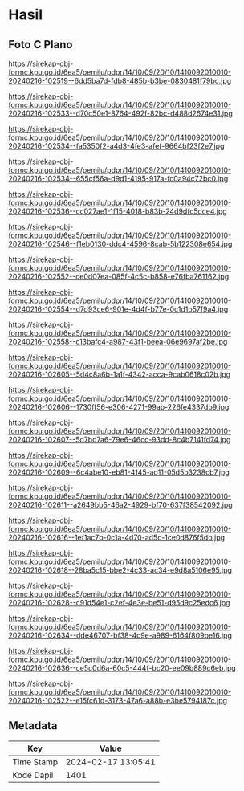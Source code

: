 # Hasil

## Foto C Plano

https://sirekap-obj-formc.kpu.go.id/6ea5/pemilu/pdpr/14/10/09/20/10/1410092010010-20240216-102519--6dd5ba7d-fdb8-485b-b3be-0830481f79bc.jpg

https://sirekap-obj-formc.kpu.go.id/6ea5/pemilu/pdpr/14/10/09/20/10/1410092010010-20240216-102533--d70c50e1-8764-492f-82bc-d488d2674e31.jpg

https://sirekap-obj-formc.kpu.go.id/6ea5/pemilu/pdpr/14/10/09/20/10/1410092010010-20240216-102534--fa5350f2-a4d3-4fe3-afef-9664bf23f2e7.jpg

https://sirekap-obj-formc.kpu.go.id/6ea5/pemilu/pdpr/14/10/09/20/10/1410092010010-20240216-102534--655cf56a-d9d1-4195-917a-fc0a94c72bc0.jpg

https://sirekap-obj-formc.kpu.go.id/6ea5/pemilu/pdpr/14/10/09/20/10/1410092010010-20240216-102536--cc027ae1-1f15-4018-b83b-24d9dfc5dce4.jpg

https://sirekap-obj-formc.kpu.go.id/6ea5/pemilu/pdpr/14/10/09/20/10/1410092010010-20240216-102546--f1eb0130-ddc4-4596-8cab-5b122308e654.jpg

https://sirekap-obj-formc.kpu.go.id/6ea5/pemilu/pdpr/14/10/09/20/10/1410092010010-20240216-102552--ce0d07ea-085f-4c5c-b858-e76fba761162.jpg

https://sirekap-obj-formc.kpu.go.id/6ea5/pemilu/pdpr/14/10/09/20/10/1410092010010-20240216-102554--d7d93ce6-901e-4d4f-b77e-0c1d1b57f9a4.jpg

https://sirekap-obj-formc.kpu.go.id/6ea5/pemilu/pdpr/14/10/09/20/10/1410092010010-20240216-102558--c13bafc4-a987-43f1-beea-06e9697af2be.jpg

https://sirekap-obj-formc.kpu.go.id/6ea5/pemilu/pdpr/14/10/09/20/10/1410092010010-20240216-102605--5d4c8a6b-1a1f-4342-acca-9cab0618c02b.jpg

https://sirekap-obj-formc.kpu.go.id/6ea5/pemilu/pdpr/14/10/09/20/10/1410092010010-20240216-102606--1730ff56-e306-4271-99ab-226fe4337db9.jpg

https://sirekap-obj-formc.kpu.go.id/6ea5/pemilu/pdpr/14/10/09/20/10/1410092010010-20240216-102607--5d7bd7a6-79e6-46cc-93dd-8c4b7141fd74.jpg

https://sirekap-obj-formc.kpu.go.id/6ea5/pemilu/pdpr/14/10/09/20/10/1410092010010-20240216-102609--6c4abe10-eb81-4145-ad11-05d5b3238cb7.jpg

https://sirekap-obj-formc.kpu.go.id/6ea5/pemilu/pdpr/14/10/09/20/10/1410092010010-20240216-102611--a2649bb5-46a2-4929-bf70-637f38542092.jpg

https://sirekap-obj-formc.kpu.go.id/6ea5/pemilu/pdpr/14/10/09/20/10/1410092010010-20240216-102616--1ef1ac7b-0c1a-4d70-ad5c-1ce0d876f5db.jpg

https://sirekap-obj-formc.kpu.go.id/6ea5/pemilu/pdpr/14/10/09/20/10/1410092010010-20240216-102618--28ba5c15-bbe2-4c33-ac34-e9d8a5106e95.jpg

https://sirekap-obj-formc.kpu.go.id/6ea5/pemilu/pdpr/14/10/09/20/10/1410092010010-20240216-102628--c91d54e1-c2ef-4e3e-be51-d95d9c25edc6.jpg

https://sirekap-obj-formc.kpu.go.id/6ea5/pemilu/pdpr/14/10/09/20/10/1410092010010-20240216-102634--dde46707-bf38-4c9e-a989-6164f809be16.jpg

https://sirekap-obj-formc.kpu.go.id/6ea5/pemilu/pdpr/14/10/09/20/10/1410092010010-20240216-102636--ce5c0d6a-60c5-444f-bc20-ee09b889c6eb.jpg

https://sirekap-obj-formc.kpu.go.id/6ea5/pemilu/pdpr/14/10/09/20/10/1410092010010-20240216-102522--e15fc61d-3173-47a6-a88b-e3be5794187c.jpg


## Metadata

| Key        | Value               |
| ---------- | ------------------- |
| Time Stamp | 2024-02-17 13:05:41 |
| Kode Dapil | 1401                |




